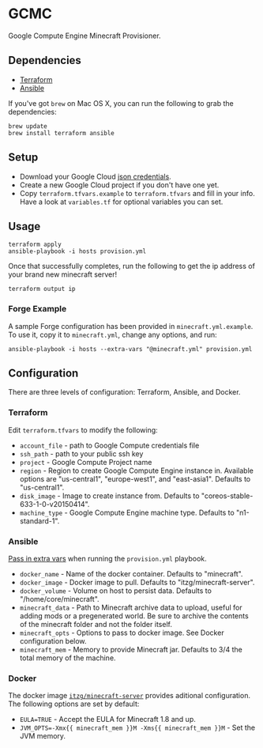 GCMC
====

Google Compute Engine Minecraft Provisioner.

Dependencies
------------

- [Terraform](https://github.com/hashicorp/terraform)
- [Ansible](https://github.com/ansible/ansible)

If you've got `brew` on Mac OS X, you can run the following to grab the dependencies:
```
brew update
brew install terraform ansible
```

Setup
-----

- Download your Google Cloud [json credentials](https://developers.google.com/identity/protocols/application-default-credentials#howtheywork).
- Create a new Google Cloud project if you don't have one yet.
- Copy `terraform.tfvars.example` to `terraform.tfvars` and fill in your info. Have a look at `variables.tf` for optional variables you can set.

Usage
-----

```
terraform apply
ansible-playbook -i hosts provision.yml
```

Once that successfully completes, run the following to get the ip address of your brand new minecraft server!
```
terraform output ip
```

### Forge Example

A sample Forge configuration has been provided in `minecraft.yml.example`. To use it, copy it to `minecraft.yml`, change any options, and run:
```
ansible-playbook -i hosts --extra-vars "@minecraft.yml" provision.yml
```

Configuration
-------------

There are three levels of configuration: Terraform, Ansible, and Docker.

### Terraform

Edit `terraform.tfvars` to modify the following:

- `account_file` - path to Google Compute credentials file
- `ssh_path` - path to your public ssh key
- `project` - Google Compute Project name
- `region` - Region to create Google Compute Engine instance in. Available options are "us-central1", "europe-west1", and "east-asia1". Defaults to "us-central1".
- `disk_image` - Image to create instance from. Defaults to "coreos-stable-633-1-0-v20150414".
- `machine_type` - Google Compute Engine machine type. Defaults to "n1-standard-1".

### Ansible

[Pass in extra vars](http://docs.ansible.com/playbooks_variables.html#passing-variables-on-the-command-line) when running the `provision.yml` playbook. 

- `docker_name` - Name of the docker container. Defaults to "minecraft".
- `docker_image` - Docker image to pull. Defaults to "itzg/minecraft-server".
- `docker_volume` - Volume on host to persist data. Defaults to "/home/core/minecraft".
- `minecraft_data` - Path to Minecraft archive data to upload, useful for adding mods or a pregenerated world. Be sure to archive the contents of the minecraft folder and not the folder itself.
- `minecraft_opts` - Options to pass to docker image. See Docker configuration below.
- `minecraft_mem` - Memory to provide Minecraft jar. Defaults to 3/4 the total memory of the machine.

### Docker

The docker image [`itzg/minecraft-server`](https://registry.hub.docker.com/u/itzg/minecraft-server/) provides aditional configuration. The following options are set by default:

- `EULA=TRUE` - Accept the EULA for Minecraft 1.8 and up.
- `JVM_OPTS=-Xmx{{ minecraft_mem }}M -Xms{{ minecraft_mem }}M` - Set the JVM memory.